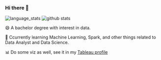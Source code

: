 ### Hi there 👋
![language_stats](https://github-readme-stats.vercel.app/api/top-langs/?username=amfakh&hide_langs_below=1&theme=radical)
![github stats](https://github-readme-stats.vercel.app/api?username=amfakh&show_icons=true&theme=radical)

<!--
**amfakh/amfakh** is a ✨ _special_ ✨ repository because its `README.md` (this file) appears on your GitHub profile.

Here are some ideas to get you started:

- 🔭 I’m currently working on ...
- 🌱 I’m currently learning ...
- 👯 I’m looking to collaborate on ...
- 🤔 I’m looking for help with ...
- 💬 Ask me about ...
- 📫 How to reach me: ...
- 😄 Pronouns: ...
- ⚡ Fun fact: ...
-->

😄 A bachelor degree with interest in data.

📖 Ccurrently learning Machine Learning, Spark, and other things related to Data Analyst and Data Science.

📊 Do some viz as well, see it in my [Tableau profile](https://public.tableau.com/profile/amfakh)
